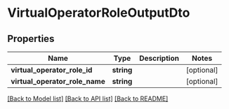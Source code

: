 # VirtualOperatorRoleOutputDto

## Properties
Name | Type | Description | Notes
------------ | ------------- | ------------- | -------------
**virtual_operator_role_id** | **string** |  | [optional] 
**virtual_operator_role_name** | **string** |  | [optional] 

[[Back to Model list]](../README.md#documentation-for-models) [[Back to API list]](../README.md#documentation-for-api-endpoints) [[Back to README]](../README.md)


